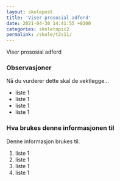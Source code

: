 ```yaml
---
layout: skolepost
title: 'Viser prososial adferd'
date: 2021-04-30 14:41:55 +0200
categories: skoletopic2
permalink: /skole/t2s11/
---
```


Viser prososial adferd

### Observasjoner

Nå du vurderer dette skal de vektlegge...

- liste 1
- liste 1
- liste 1
- liste 1

### Hva brukes denne informasjonen til

Denne informasjon brukes til.

1. liste 1
2. liste 1
3. liste 1
4. liste 1
